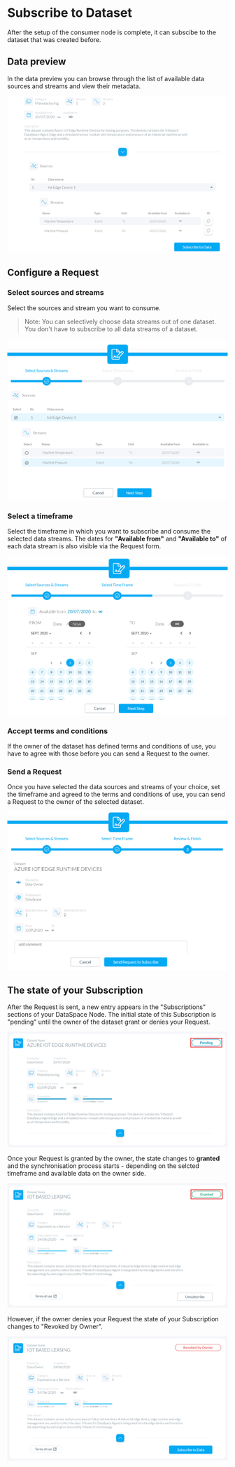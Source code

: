# Subscribe to Dataset

After the setup of the consumer node is complete, it can subscibe to the dataset that was created before.

## Data preview

In the data preview you can browse through the list of available data sources and streams and view their metadata.

![Data Preview](img/request-dataset-data-preview.png)

## Configure a Request

### Select sources and streams

Select the sources and stream you want to consume.
>Note: You can selectively choose data streams out of one dataset. You don't have to subscribe to all data streams of a dataset.

![Select](img/request-dataset-select.png)

### Select a timeframe

Select the timeframe in which you want to subscribe and consume the selected data streams. The dates for **"Available from"** and **"Available to"** of each data stream is also visible via the Request form.

![timeframe](img/request-dataset-time-frame.png)

### Accept terms and conditions

If the owner of the dataset has defined terms and conditions of use, you have to agree with those before you can send a Request to the owner.

### Send a Request

Once you have selected the data sources and streams of your choice, set the timeframe and agreed to the terms and conditions of use, you can send a Request to the owner of the selected dataset.

![Review](img/request-dataset-review.png)

## The state of your Subscription

After the Request is sent, a new entry appears in the "Subscriptions" sections of your DataSpace Node. The initial state of this Subscription is "pending" until the owner of the dataset grant or denies your Request.

![Pending](img/request-dataset-pending.png)

Once your Request is granted by the owner, the state changes to **granted** and the synchronisation process starts - depending on the selcted timeframe and available data on the owner side.

![Granted](img/request-dataset-granted.png)

However, if the owner denies your Request the state of your Subscription changes to "Revoked by Owner".

![Revoked](img/request-dataset-revoked.png)
